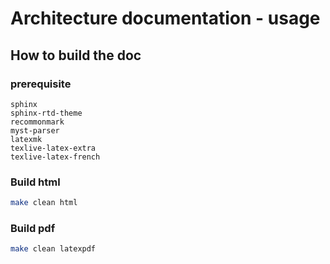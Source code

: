 # Architecture documentation - usage

## How to build the doc

### prerequisite

```
sphinx
sphinx-rtd-theme
recommonmark
myst-parser
latexmk
texlive-latex-extra
texlive-latex-french
```

### Build html
```bash
make clean html
```

### Build pdf
```bash
make clean latexpdf
```
